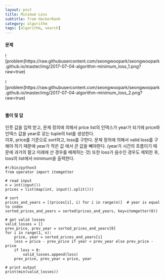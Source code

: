 ```yaml
---
layout: post
title: Minimum Loss
subtitle: from HackerRank
category: algorithm
tags: [algorithm, search]
---
```


<h4>문제</h4>
![problem]https://raw.githubusercontent.com/seongwoopark/seongwoopark.github.io/master/img/2017-07-04-algorithm-minimum_loss_1.png?raw=true)<br /><br />
![problem]https://raw.githubusercontent.com/seongwoopark/seongwoopark.github.io/master/img/2017-07-04-algorithm-minimum_loss_2.png?raw=true)<br /><br />

<h4>풀이 및 답</h4>
인풋 값을 입력 받고, 문제 정의에 의해서 price list의 인덱스가 year가 되기에 price와 인덱스 값을 year로 갖는 tuple의 list를 생성한다.<br />
이후, price를 기준으로 sort하고, loss를 구한다. 문제 정의에 의해서 valid loss를 구해야 하기 때문에 year가 작은 값 에서 큰 값을 빼야한다.
(year가 시간의 흐름이기 때문에 과거의 팔고 미래에 산 경우를 배제하는 것)
또한 loss가 음수인 경우도 제외한 후, loss의 list에서 minimum을 출력한다.

```
#!/bin/python3
from operator import itemgetter

# read input
n = int(input())
prices = list(map(int, input().split()))

# sort
prices_and_years = [(prices[i], i) for i in range(n)]  # year is equal to index
sorted_prices_and_years = sorted(prices_and_years, key=itemgetter(0))

# get valid losses
valid_losses = []
prev_price, prev_year = sorted_prices_and_years[0]
for i in range(1, n):
    price, year = sorted_prices_and_years[i]
    loss = price - prev_price if year < prev_year else prev_price - price
    if loss > 0:
        valid_losses.append(loss)
    prev_price, prev_year = price, year

# print output
print(min(valid_losses))
```
